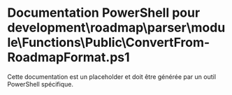 # Documentation PowerShell pour development\roadmap\parser\module\Functions\Public\ConvertFrom-RoadmapFormat.ps1

Cette documentation est un placeholder et doit être générée par un outil PowerShell spécifique.
